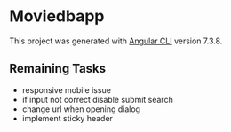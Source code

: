 # Moviedbapp

This project was generated with [Angular CLI](https://github.com/angular/angular-cli) version 7.3.8.

## Remaining Tasks

- responsive mobile issue
- if input not correct disable submit search
- change url when opening dialog 
- implement sticky header